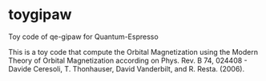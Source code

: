 # toygipaw
Toy code of qe-gipaw for Quantum-Espresso

This is a toy code that compute the Orbital Magnetization using the Modern Theory of Orbital Magnetization according on
Phys. Rev. B 74, 024408 - Davide Ceresoli, T. Thonhauser, David Vanderbilt, and R. Resta. (2006).
